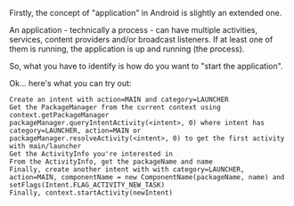 Firstly, the concept of "application" in Android is slightly an extended one.       

An application - technically a process - can have multiple activities, services, content providers and/or broadcast listeners. If at least one of them is running, the application is up and running (the process).      

So, what you have to identify is how do you want to "start the application".       

Ok... here's what you can try out:       

    Create an intent with action=MAIN and category=LAUNCHER       
    Get the PackageManager from the current context using context.getPackageManager       
    packageManager.queryIntentActivity(<intent>, 0) where intent has category=LAUNCHER, action=MAIN or packageManager.resolveActivity(<intent>, 0) to get the first activity with main/launcher       
    Get the ActivityInfo you're interested in       
    From the ActivityInfo, get the packageName and name       
    Finally, create another intent with with category=LAUNCHER, action=MAIN, componentName = new ComponentName(packageName, name) and setFlags(Intent.FLAG_ACTIVITY_NEW_TASK)       
    Finally, context.startActivity(newIntent)       


